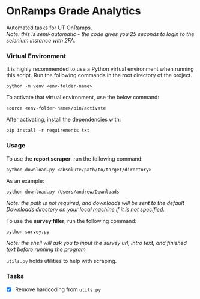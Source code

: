 # OnRamps Grade Analytics
Automated tasks for UT OnRamps. <br>
*Note: this is semi-automatic - the code gives you 25 seconds to login to the selenium instance with 2FA.*

### Virtual Environment

It is highly recommended to use a Python virtual environment when running this script. Run the following commands in the root directory of the project.
```
python -m venv <env-folder-name>
```

To activate that virtual environment, use the below command:
```
source <env-folder-name>/bin/activate
```

After activating, install the dependencies with:
```
pip install -r requirements.txt
```

### Usage 

To use the **report scraper**, run the following command:
```
python download.py <absolute/path/to/target/directory>
```

As an example:
```
python download.py /Users/andrew/Downloads
```
*Note: the path is not required, and downloads will be sent to the default Downloads directory on your local machine if it is not specified.* 


To use the **survey filler**, run the following command:
```
python survey.py
```
*Note: the shell will ask you to input the survey url, intro text, and finished text before running the program.*

`utils.py` holds utilities to help with scraping.

### Tasks
- [x] Remove hardcoding from `utils.py`
